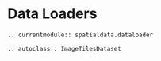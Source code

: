 # Data Loaders

```{eval-rst}
.. currentmodule:: spatialdata.dataloader

.. autoclass:: ImageTilesDataset
```
